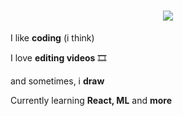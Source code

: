 <h1 align="center">
    <img src="https://readme-typing-svg.herokuapp.com?font=Inconsolata&weight=600&size=35&center=true&vCenter=true&width=500&height=70&duration=4000&pause=1000&color=5D55AE&width=435&lines=Hello+there,;Arkade+here+%3C%E2%97%95_%E2%97%95%2F%3E;Welcome..." />
</h1>

<div align="left">
 
 I like **coding** (i think)

 I love **editing videos** 🎞️

 and sometimes, i **draw**
 
Currently learning **React, ML** and **more**

</div>





 

